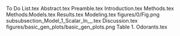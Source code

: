 To Do List.tex
Abstract.tex
Preamble.tex
Introduction.tex
Methods.tex
Methods:Models.tex
Results.tex
Modeling.tex
figures/0/Fig.png
subsubsection_Model_1_Scalar_In__.tex
Discussion.tex
figures/basic_gen_plots/basic_gen_plots.png
Table 1. Odorants.tex